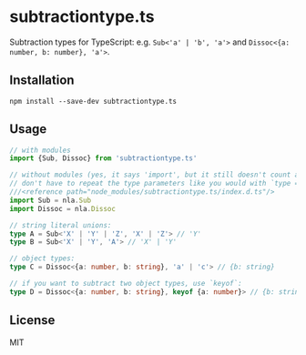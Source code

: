 # subtractiontype.ts
Subtraction types for TypeScript: e.g. `Sub<'a' | 'b', 'a'>` and `Dissoc<{a: number, b: number}, 'a'>`.
## Installation
```
npm install --save-dev subtractiontype.ts
```
## Usage
```ts
// with modules
import {Sub, Dissoc} from 'subtractiontype.ts'

// without modules (yes, it says 'import', but it still doesn't count as a module and you 
// don't have to repeat the type parameters like you would with `type = `)
///<reference path="node_modules/subtractiontype.ts/index.d.ts"/>
import Sub = nla.Sub
import Dissoc = nla.Dissoc 

// string literal unions:
type A = Sub<'X' | 'Y' | 'Z', 'X' | 'Z'> // 'Y'
type B = Sub<'X' | 'Y', 'A'> // 'X' | 'Y'

// object types:
type C = Dissoc<{a: number, b: string}, 'a' | 'c'> // {b: string}

// if you want to subtract two object types, use `keyof`:
type D = Dissoc<{a: number, b: string}, keyof {a: number}> // {b: string}
```

## License
MIT